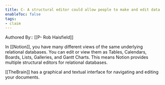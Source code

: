 ```yaml
---
title: C- A structural editor could allow people to make and edit data structures
enableToc: false
tags:
- claim
---
```


Authored By:: [[P- Rob Haisfield]]

In  [[Notion]], you have many different views of the same underlying relational databases. You can edit or view them as Tables, Calendars, Boards, Lists, Galleries, and Gantt Charts. This means Notion provides multiple structural editors for relational databases.

[[TheBrain]] has a graphical and textual interface for navigating and editing your documents.
